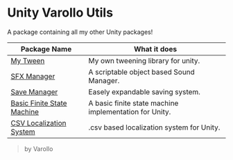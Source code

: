 # Unity Varollo Utils
A package containing all my other Unity packages!

| Package Name                                                                          | What it does                                           |
| ------------------------------------------------------------------------------------- | ------------------------------------------------------ |
| [My Tween](https://github.com/Varollo/MyTween)                                        | My own tweening library for unity.                     |
| [SFX Manager](https://github.com/Varollo/SFXManager)                                  | A scriptable object based Sound Manager.               |
| [Save Manager](https://github.com/Varollo/SavingSystemForUnity)                       | Easely expandable saving system.                       |
| [Basic Finite State Machine](https://github.com/Varollo/UnityBasicFiniteStateMachine) | A basic finite state machine implementation for Unity. |
| [CSV Localization System](https://github.com/Varollo/CSV-Localization-for-Unity)      | .csv based localization system for Unity.              |

> by Varollo